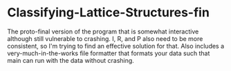 # Classifying-Lattice-Structures-fin

The proto-final version of the program that is somewhat interactive although still vulnerable to crashing. I, R, and P also need to be more consistent, so I'm trying to find an effective solution for that.
Also includes a very-much-in-the-works file formatter that formats your data such that main can run with the data without crashing.
